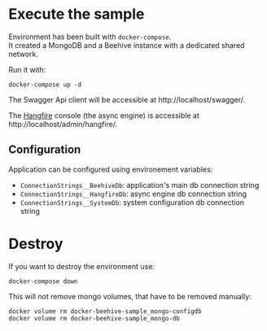Execute the sample
==================

Environment has been built with `docker-compose`.  
It created a MongoDB and a Beehive instance with a dedicated shared network.

Run it with:

```
docker-compose up -d
```

The Swagger Api client will be accessible at http://localhost/swagger/.

The [Hangfire](https://www.hangfire.io/) console (the async engine) is accessible at http://localhost/admin/hangfire/.

Configuration
-------------

Application can be configured using environement variables:

* `ConnectionStrings__BeehiveDb`: application's main db connection string
* `ConnectionStrings__HangfireDb`: async engine db connection string
* `ConnectionStrings__SystemDb`: system configuration db connection string

Destroy
=======

If you want to destroy the environment use:

```
docker-compose down
```

This will not remove mongo volumes, that have to be removed manually:

```
docker volume rm docker-beehive-sample_mongo-configdb
docker volume rm docker-beehive-sample_mongo-db
```
